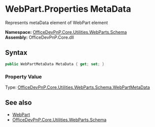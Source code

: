 # WebPart.Properties MetaData
 Represents metaData element of WebPart element   

**Namespace:** [OfficeDevPnP.Core.Utilities.WebParts.Schema](OfficeDevPnP.Core.Utilities.WebParts.Schema.md)  
**Assembly:** OfficeDevPnP.Core.dll  
## Syntax
```C#
public WebPartMetaData MetaData { get; set; }
```

### Property Value
Type: [OfficeDevPnP.Core.Utilities.WebParts.Schema.WebPartMetaData](OfficeDevPnP.Core.Utilities.WebParts.Schema.WebPartMetaData.md)  

## See also
- [WebPart](OfficeDevPnP.Core.Utilities.WebParts.Schema.WebPart.md) 
- [OfficeDevPnP.Core.Utilities.WebParts.Schema](OfficeDevPnP.Core.Utilities.WebParts.Schema.md) 

